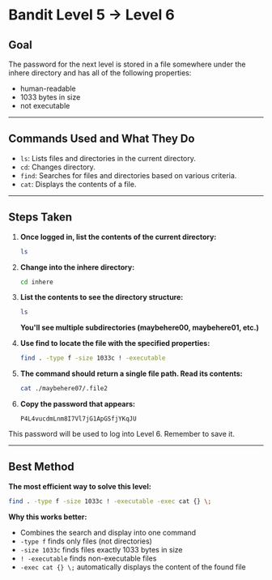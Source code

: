 # Bandit Level 5 → Level 6
## Goal
The password for the next level is stored in a file somewhere under the inhere directory and has all of the following properties:
- human-readable
- 1033 bytes in size
- not executable
---
## Commands Used and What They Do
- `ls`: Lists files and directories in the current directory.
- `cd`: Changes directory.
- `find`: Searches for files and directories based on various criteria.
- `cat`: Displays the contents of a file.
---
## Steps Taken
1. **Once logged in, list the contents of the current directory:**
   ```bash
   ls
   ```

2. **Change into the inhere directory:**
   ```bash
   cd inhere
   ```

3. **List the contents to see the directory structure:**
   ```bash
   ls
   ```
   **You'll see multiple subdirectories (maybehere00, maybehere01, etc.)**

4. **Use find to locate the file with the specified properties:**
   ```bash
   find . -type f -size 1033c ! -executable
   ```

5. **The command should return a single file path. Read its contents:**
   ```bash
   cat ./maybehere07/.file2
   ```

6. **Copy the password that appears:**
   ```
   P4L4vucdmLnm8I7Vl7jG1ApGSfjYKqJU
   ```

This password will be used to log into Level 6. Remember to save it.

---
## Best Method
**The most efficient way to solve this level:**
```bash
find . -type f -size 1033c ! -executable -exec cat {} \;
```
**Why this works better:**
- Combines the search and display into one command
- `-type f` finds only files (not directories)
- `-size 1033c` finds files exactly 1033 bytes in size
- `! -executable` finds non-executable files
- `-exec cat {} \;` automatically displays the content of the found file
